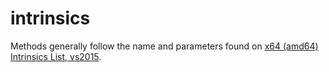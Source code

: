 # intrinsics

Methods generally follow the name and parameters found on
[x64 (amd64) Intrinsics List, vs2015](https://msdn.microsoft.com/en-us/library/hh977022.aspx).